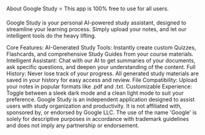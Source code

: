 About Google Study ⭐
This app is 100% free to use for all users.

Google Study is your personal AI-powered study assistant, designed to streamline your learning process. Simply upload your notes, and let our intelligent tools do the heavy lifting.

Core Features:
AI-Generated Study Tools: Instantly create custom Quizzes, Flashcards, and comprehensive Study Guides from your course materials.
Intelligent Assistant: Chat with our AI to get summaries of your documents, ask specific questions, and deepen your understanding of the content.
Full History: Never lose track of your progress. All generated study materials are saved in your history for easy access and review.
File Compatibility: Upload your notes in popular formats like .pdf and .txt.
Customizable Experience: Toggle between a sleek dark mode and a clean light mode to suit your preference.
Google Study is an independent application designed to assist users with study organization and productivity. It is not affiliated with, sponsored by, or endorsed by Google LLC. The use of the name 'Google' is solely for descriptive purposes in accordance with trademark guidelines and does not imply any partnership or endorsement.
